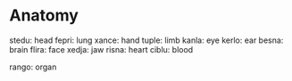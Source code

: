 # Anatomy

stedu: head
fepri: lung
xance: hand
tuple: limb
kanla: eye
kerlo: ear
besna: brain
flira: face
xedja: jaw
risna: heart
ciblu: blood

rango: organ

